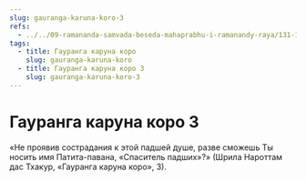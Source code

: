 ```yaml
---
slug: gauranga-karuna-koro-3
refs:
  - ../../09-ramananda-samvada-beseda-mahaprabhu-i-ramanandy-raya/131-1982-01-12-c2-ramananda-samvada-klyuch-k-ponimaniyu-ucheniya-shridhara-maharadzha.md
tags:
  - title: Гауранга каруна коро
    slug: gauranga-karuna-koro
  - title: Гауранга каруна коро 3
    slug: gauranga-karuna-koro-3
---
```


# Гауранга каруна коро 3

«Не проявив сострадания к этой падшей душе, разве сможешь Ты носить имя Патита-павана, «Спаситель падших»?» (Шрила Нароттам дас Тхакур, «Гауранга каруна коро», 3).
